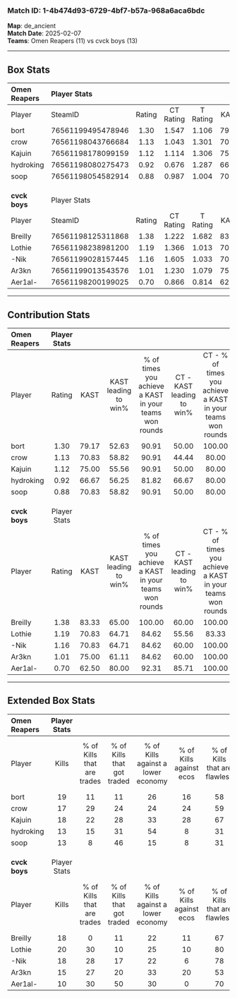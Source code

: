 ### Match ID: 1-4b474d93-6729-4bf7-b57a-968a6aca6bdc  
**Map**: de_ancient  
**Match Date**: 2025-02-07  
**Teams**: Omen Reapers (11) vs cvck boys (13)  

---  

## Box Stats  

| **Omen Reapers** | Player Stats      |        |           |          |       |      |       |         |        |      |     |
| :- | :- | :-: | :-: | :-: | :-: | :-: | :-: | :-: | :-: | :-: | :-: |
| Player           | SteamID           | Rating | CT Rating | T Rating | KAST  | ADR  | Kills | Assists | Deaths | K/D  | HS% |
| bort             | 76561199495478946 |  1.30  |   1.547   |  1.106   | 79.17 | 85.3 |  19   |    9    |   15   | 1.27 | 36  |
| crow             | 76561198043766684 |  1.13  |   1.043   |  1.301   | 70.83 | 72.3 |  17   |    4    |   14   | 1.21 | 23  |
| Kajuin           | 76561198178099159 |  1.12  |   1.114   |  1.306   | 75.00 | 67.6 |  18   |    6    |   17   | 1.06 | 38  |
| hydroking        | 76561198080275473 |  0.92  |   0.676   |  1.287   | 66.67 | 69.0 |  13   |    8    |   16   | 0.81 | 46  |
| soop             | 76561198054582914 |  0.88  |   0.987   |  1.004   | 70.83 | 79.5 |  13   |    6    |   20   | 0.65 | 61  |
|                  |                   |        |           |          |       |      |       |         |        |      |     |
|                  |                   |        |           |          |       |      |       |         |        |      |     |
|                  |                   |        |           |          |       |      |       |         |        |      |     |
| **cvck boys**    | Player Stats      |        |           |          |       |      |       |         |        |      |     |
| Player           | SteamID           | Rating | CT Rating | T Rating | KAST  | ADR  | Kills | Assists | Deaths | K/D  | HS% |
| Breilly          | 76561198125311868 |  1.38  |   1.222   |  1.682   | 83.33 | 92.9 |  18   |   14    |   13   | 1.38 | 44  |
| Lothie           | 76561198238981200 |  1.19  |   1.366   |  1.013   | 70.83 | 65.4 |  20   |    3    |   15   | 1.33 | 40  |
| -Nik             | 76561199028157445 |  1.16  |   1.605   |  1.033   | 70.83 | 99.1 |  18   |    9    |   19   | 0.95 | 50  |
| Ar3kn            | 76561199013543576 |  1.01  |   1.230   |  1.079   | 75.00 | 54.8 |  15   |    5    |   15   | 1.00 | 53  |
| Aer1al-          | 76561198200199025 |  0.70  |   0.866   |  0.814   | 62.50 | 67.4 |  10   |    8    |   19   | 0.53 | 40  |
---  

## Contribution Stats  

| **Omen Reapers** | Player Stats |       |                      |                                                        |                           |                                                             |                          |                                                            |
| :- | :-: | :-: | :-: | :-: | :-: | :-: | :-: | :-: |
| Player           |    Rating    | KAST  | KAST leading to win% | % of times you achieve a KAST in your teams won rounds | CT - KAST leading to win% | CT - % of times you achieve a KAST in your teams won rounds | T - KAST leading to win% | T - % of times you achieve a KAST in your teams won rounds |
| bort             |     1.30     | 79.17 |        52.63         |                         90.91                          |           50.00           |                           100.00                            |          55.56           |                           83.33                            |
| crow             |     1.13     | 70.83 |        58.82         |                         90.91                          |           44.44           |                            80.00                            |          75.00           |                           100.00                           |
| Kajuin           |     1.12     | 75.00 |        55.56         |                         90.91                          |           50.00           |                            80.00                            |          60.00           |                           100.00                           |
| hydroking        |     0.92     | 66.67 |        56.25         |                         81.82                          |           66.67           |                            80.00                            |          50.00           |                           83.33                            |
| soop             |     0.88     | 70.83 |        58.82         |                         90.91                          |           50.00           |                            80.00                            |          66.67           |                           100.00                           |
|                  |              |       |                      |                                                        |                           |                                                             |                          |                                                            |
|                  |              |       |                      |                                                        |                           |                                                             |                          |                                                            |
|                  |              |       |                      |                                                        |                           |                                                             |                          |                                                            |
| **cvck boys**    | Player Stats |       |                      |                                                        |                           |                                                             |                          |                                                            |
| Player           |    Rating    | KAST  | KAST leading to win% | % of times you achieve a KAST in your teams won rounds | CT - KAST leading to win% | CT - % of times you achieve a KAST in your teams won rounds | T - KAST leading to win% | T - % of times you achieve a KAST in your teams won rounds |
| Breilly          |     1.38     | 83.33 |        65.00         |                         100.00                         |           60.00           |                           100.00                            |          70.00           |                           100.00                           |
| Lothie           |     1.19     | 70.83 |        64.71         |                         84.62                          |           55.56           |                            83.33                            |          75.00           |                           85.71                            |
| -Nik             |     1.16     | 70.83 |        64.71         |                         84.62                          |           60.00           |                           100.00                            |          71.43           |                           71.43                            |
| Ar3kn            |     1.01     | 75.00 |        61.11         |                         84.62                          |           60.00           |                           100.00                            |          62.50           |                           71.43                            |
| Aer1al-          |     0.70     | 62.50 |        80.00         |                         92.31                          |           85.71           |                           100.00                            |          75.00           |                           85.71                            |
---  

## Extended Box Stats  

| **Omen Reapers** | Player Stats |                            |                            |                                    |                         |                              |                                 |        |                             |                                     |                          |                               |                            |
| :- | :-: | :-: | :-: | :-: | :-: | :-: | :-: | :-: | :-: | :-: | :-: | :-: | :-: |
| Player           |    Kills     | % of Kills that are trades | % of Kills that got traded | % of Kills against a lower economy | % of Kills against ecos | % of Kills that are flawless | % of Kills that are close duels | Deaths | % of Deaths that get traded | % of Deaths against a lower economy | % of Deaths against ecos | % of Deaths that are flawless | % of Deaths that are close |
| bort             |      19      |             11             |             11             |                 26                 |           16            |              58              |                5                |   15   |              7              |                 13                  |            0             |              60               |             0              |
| crow             |      17      |             29             |             24             |                 24                 |           24            |              59              |                0                |   14   |             14              |                 14                  |            0             |              71               |             0              |
| Kajuin           |      18      |             22             |             28             |                 33                 |           28            |              67              |                6                |   17   |             24              |                 29                  |            12            |              76               |             6              |
| hydroking        |      13      |             15             |             31             |                 54                 |            8            |              31              |                8                |   16   |             19              |                 19                  |            0             |              69               |             0              |
| soop             |      13      |             8              |             46             |                 15                 |            8            |              31              |                8                |   20   |             25              |                 20                  |            5             |              65               |             5              |
|                  |              |                            |                            |                                    |                         |                              |                                 |        |                             |                                     |                          |                               |                            |
|                  |              |                            |                            |                                    |                         |                              |                                 |        |                             |                                     |                          |                               |                            |
|                  |              |                            |                            |                                    |                         |                              |                                 |        |                             |                                     |                          |                               |                            |
| **cvck boys**    | Player Stats |                            |                            |                                    |                         |                              |                                 |        |                             |                                     |                          |                               |                            |
| Player           |    Kills     | % of Kills that are trades | % of Kills that got traded | % of Kills against a lower economy | % of Kills against ecos | % of Kills that are flawless | % of Kills that are close duels | Deaths | % of Deaths that get traded | % of Deaths against a lower economy | % of Deaths against ecos | % of Deaths that are flawless | % of Deaths that are close |
| Breilly          |      18      |             0              |             11             |                 22                 |           11            |              67              |                6                |   13   |             31              |                  8                  |            0             |              92               |             0              |
| Lothie           |      20      |             30             |             10             |                 25                 |           10            |              80              |                0                |   15   |              0              |                 13                  |            0             |              47               |             7              |
| -Nik             |      18      |             28             |             17             |                 22                 |            6            |              78              |                0                |   19   |             37              |                 16                  |            5             |              37               |             11             |
| Ar3kn            |      15      |             27             |             20             |                 33                 |           20            |              53              |                7                |   15   |             20              |                  7                  |            0             |              53               |             0              |
| Aer1al-          |      10      |             30             |             50             |                 30                 |            0            |              70              |                0                |   19   |             37              |                 21                  |            11            |              53               |             5              |
